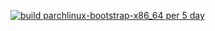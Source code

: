[![build parchlinux-bootstrap-x86_64 per 5 day](https://github.com/parchlinux/parch-bootstrap/actions/workflows/cron.yml/badge.svg)](https://github.com/parchlinux/parch-bootstrap/actions/workflows/cron.yml)
